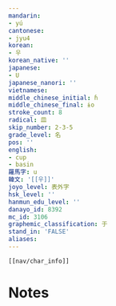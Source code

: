 ```yaml
---
mandarin:
- yú
cantonese:
- jyu4
korean:
- 우
korean_native: ''
japanese:
- U
japanese_nanori: ''
vietnamese:
middle_chinese_initial: ɦ
middle_chinese_final: ɨo
stroke_count: 8
radical: 皿
skip_number: 2-3-5
grade_level: 名
pos: ''
english:
- cup
- basin
羅馬字: u
韓文: '[[우]]'
joyo_level: 表外字
hsk_level: ''
hanmun_edu_level: ''
danayo_id: 8392
mc_id: 3106
graphemic_classification: 于
stand_in: 'FALSE'
aliases:
---
```

```meta-bind-embed
[[nav/char_info]]
```

# Notes
